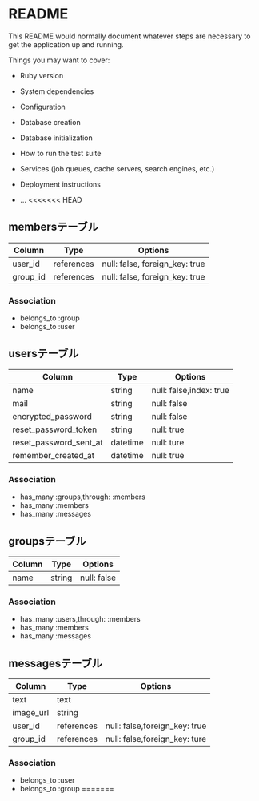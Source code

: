 # README

This README would normally document whatever steps are necessary to get the
application up and running.

Things you may want to cover:

* Ruby version

* System dependencies

* Configuration

* Database creation

* Database initialization

* How to run the test suite

* Services (job queues, cache servers, search engines, etc.)

* Deployment instructions

* ...
<<<<<<< HEAD

## membersテーブル

|Column|Type|Options|
|------|----|-------|
|user_id|references|null: false, foreign_key: true|
|group_id|references|null: false, foreign_key: true|

### Association
- belongs_to :group
- belongs_to :user

## usersテーブル

|Column|Type|Options|
|------|----|-------|
|name|string|null: false,index: true|
|mail|string|null: false|
|encrypted_password|string|null: false|
|reset_password_token|string|null: true|
|reset_password_sent_at|datetime|null: ture|
|remember_created_at|datetime|null: true|




### Association
- has_many :groups,through: :members
- has_many :members
- has_many :messages

## groupsテーブル
|Column|Type|Options|
|------|----|-------|
|name|string|null: false|



### Association
- has_many :users,through: :members
- has_many :members
- has_many :messages

## messagesテーブル
|Column|Type|Options|
|------|----|-------|
|text|text||
|image_url|string||
|user_id|references|null: false,foreign_key: true|
|group_id|references|null: false,foreign_key: ture|


### Association
- belongs_to :user
- belongs_to :group
=======

